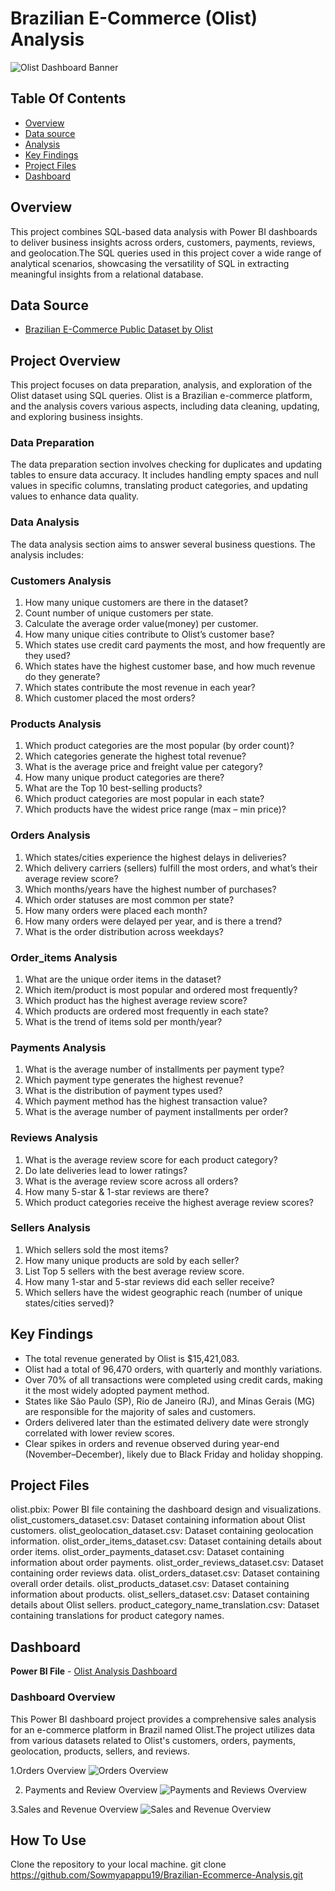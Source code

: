 # **Brazilian E-Commerce (Olist) Analysis**

![Olist Dashboard Banner](images/olist.png)

## **Table Of Contents**
- [Overview](#overview)
- [Data source](#data-source)
- [Analysis](#analysis)
- [Key Findings](#key-findings)
- [Project Files](#project-files)
- [Dashboard](#dashboard)

## **Overview**

This project combines SQL-based data analysis with Power BI dashboards to deliver business insights across orders, customers, payments, reviews, and geolocation.The SQL queries used in this project cover a wide range of analytical scenarios, showcasing the versatility of SQL in extracting meaningful insights from a relational database.

## **Data Source**
- [Brazilian E-Commerce Public Dataset by Olist](https://www.kaggle.com/datasets/olistbr/brazilian-ecommerce)

## **Project Overview**

This project focuses on data preparation, analysis, and exploration of the Olist dataset using SQL queries. Olist is a Brazilian e-commerce platform, and the analysis covers various aspects, including data cleaning, updating, and exploring business insights.

### **Data Preparation**

The data preparation section involves checking for duplicates and updating tables to ensure data accuracy. It includes handling empty spaces and null values in specific columns, translating product categories, and updating values to enhance data quality.

### **Data Analysis**

The data analysis section aims to answer several business questions. The analysis includes:

### **Customers Analysis**
1. How many unique customers are there in the dataset?
2. Count number of unique customers per state.
3. Calculate the average order value(money) per customer.
4. How many unique cities contribute to Olist’s customer base?
5. Which states use credit card payments the most, and how frequently are they used?
6. Which states have the highest customer base, and how much revenue do they generate?
7. Which states contribute the most revenue in each year?
8. Which customer placed the most orders?

### **Products Analysis**
1. Which product categories are the most popular (by order count)?
2. Which categories generate the highest total revenue? 
3. What is the average price and freight value per category?
4. How many unique product categories are there?
5. What are the Top 10 best-selling products?
6. Which product categories are most popular in each state?
7. Which products have the widest price range (max – min price)?

### **Orders Analysis**
1. Which states/cities experience the highest delays in deliveries?
2. Which delivery carriers (sellers) fulfill the most orders, and what’s their average review score?
3. Which months/years have the highest number of purchases?
4. Which order statuses are most common per state?
5. How many orders were placed each month?
6. How many orders were delayed per year, and is there a trend?
7. What is the order distribution across weekdays?

### **Order_items Analysis**
1. What are the unique order items in the dataset?
2. Which item/product is most popular and ordered most frequently?
3. Which product has the highest average review score? 
4. Which products are ordered most frequently in each state? 
5. What is the trend of items sold per month/year?

### **Payments Analysis**
1. What is the average number of installments per payment type?
2. Which payment type generates the highest revenue?
3. What is the distribution of payment types used?
4. Which payment method has the highest transaction value?
5. What is the average number of payment installments per order?

### **Reviews Analysis**
1. What is the average review score for each product category? 
2. Do late deliveries lead to lower ratings? 
3. What is the average review score across all orders?
4. How many 5-star & 1-star reviews are there?
5. Which product categories receive the highest average review scores?

### **Sellers Analysis**
1. Which sellers sold the most items?
2. How many unique products are sold by each seller?
3. List Top 5 sellers with the best average review score.
4. How many 1-star and 5-star reviews did each seller receive?
5. Which sellers have the widest geographic reach (number of unique states/cities served)?

## **Key Findings**
- The total revenue generated by Olist is $15,421,083.
- Olist had a total of 96,470 orders, with quarterly and monthly variations.
- Over 70% of all transactions were completed using credit cards, making it the most widely adopted payment method.
- States like São Paulo (SP), Rio de Janeiro (RJ), and Minas Gerais (MG) are responsible for the majority of sales and customers.
- Orders delivered later than the estimated delivery date were strongly correlated with lower review scores.
- Clear spikes in orders and revenue observed during year-end (November–December), likely due to Black Friday and holiday shopping.

## **Project Files**
olist.pbix: Power BI file containing the dashboard design and visualizations.
olist_customers_dataset.csv: Dataset containing information about Olist customers.
olist_geolocation_dataset.csv: Dataset containing geolocation information.
olist_order_items_dataset.csv: Dataset containing details about order items.
olist_order_payments_dataset.csv: Dataset containing information about order payments.
olist_order_reviews_dataset.csv: Dataset containing order reviews data.
olist_orders_dataset.csv: Dataset containing overall order details.
olist_products_dataset.csv: Dataset containing information about products.
olist_sellers_dataset.csv: Dataset containing details about Olist sellers.
product_category_name_translation.csv: Dataset containing translations for product category names.

## **Dashboard**
**Power BI File** - [Olist Analysis Dashboard](./dashboards/olist_analysis_dashboard.pbix)

### **Dashboard Overview**
This Power BI dashboard project provides a comprehensive sales analysis for an e-commerce platform in Brazil named Olist.The project utilizes data from various datasets related to Olist's customers, orders, payments, geolocation, products, sellers, and reviews.

1.Orders Overview
  ![Orders Overview](images/Orders_Overview.png)

2. Payments and Review Overview
  ![Payments and Reviews Overview](images/Payments_Reviews_Overview.png)

3.Sales and Revenue Overview
  ![Sales and Revenue Overview](images/Sales_Revenue.png)

## **How To Use**
  Clone the repository to your local machine.
  git clone https://github.com/Sowmyapappu19/Brazilian-Ecommerce-Analysis.git






